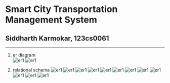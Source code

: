 # Smart City Transportation Management System
## Siddharth Karmokar, 123cs0061
---

1. er diagram  
![er1](../images/l3ha.jpg)  <!-- dummy ER diagram -->
![er1](../images/l3hb.jpg)  <!-- dummy ER diagram -->

2. relational schema
![er1](../images/l3h1.png)  <!-- dummy ER diagram -->
![er1](../images/l3h2.png)  <!-- dummy ER diagram -->
![er1](../images/l3h3.png)  <!-- dummy ER diagram -->
![er1](../images/l3h4.png)  <!-- dummy ER diagram -->
![er1](../images/l3h5.png)  <!-- dummy ER diagram -->
![er1](../images/l3h6.png)  <!-- dummy ER diagram -->
![er1](../images/l3h7.png)  <!-- dummy ER diagram -->
![er1](../images/l3h8.png)  <!-- dummy ER diagram -->
![er1](../images/l3h9.png)  <!-- dummy ER diagram -->
![er1](../images/l3h10.png)  <!-- dummy ER diagram -->
![er1](../images/l3h11.png)  <!-- dummy ER diagram -->
![er1](../images/l3h12.png)  <!-- dummy ER diagram -->

